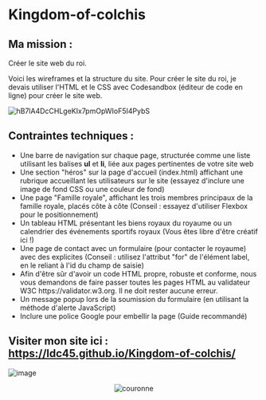 # Kingdom-of-colchis

## Ma mission :
Créer le site web du roi.

Voici les wireframes et la structure du site. Pour créer le site du roi, je devais utiliser l'HTML et le CSS avec Codesandbox (éditeur de code en ligne) pour créer le site web.

![hB7lA4DcCHLgeKIx7pmOpWIoF5I4PybS](https://user-images.githubusercontent.com/98770184/204142216-4b7d0eb9-19ea-480c-b609-a057df800395.png)

## Contraintes techniques :
  <ul>
<li>Une barre de navigation sur chaque page, structurée comme une liste utilisant les balises <strong>ul</strong> et <strong>li</strong>, liée aux pages pertinentes de votre site web</li>

<li>Une section "héros" sur la page d'accueil (index.html) affichant une rubrique accueillant les utilisateurs sur le site (essayez d'inclure une image de fond CSS ou une couleur de fond)</li>

<li>Une page "Famille royale", affichant les trois membres principaux de la famille royale, placés côte à côte (Conseil : essayez d'utiliser Flexbox pour le positionnement)</li>

<li>Un tableau HTML présentant les biens royaux du royaume ou un calendrier des événements sportifs royaux (Vous êtes libre d'être créatif ici !)</li>

<li>Une page de contact avec un formulaire (pour contacter le royaume) avec des <label> explicites (Conseil : utilisez l'attribut "for" de l'élément label, en le reliant à l'id du champ de saisie)</li>

<li>Afin d'être sûr d'avoir un code HTML propre, robuste et conforme, nous vous demandons de faire passer toutes les pages HTML au validateur W3C https://validator.w3.org. Il ne doit rester aucune erreur.</li>

<li>Un message popup lors de la soumission du formulaire (en utilisant la méthode d'alerte JavaScript)</li>

  <li>Inclure une police Google pour embellir la page (Guide recommandé)</li>
  </ul> 

 

## Visiter mon site ici : https://ldc45.github.io/Kingdom-of-colchis/



![image](https://user-images.githubusercontent.com/98770184/207169846-55dfea0e-cad3-4ff9-aeb6-fb2d48338705.png)

  <p align="center">
  <img src="https://user-images.githubusercontent.com/98770184/204142620-5e701961-2ada-4a36-b51c-685ffd1e634d.jpg" alt="couronne">
  </p>
